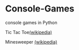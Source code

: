 # Console-Games
console games in Python

Tic Tac Toe<a href="https://en.wikipedia.org/wiki/Tic-tac-toe">(wikipedia)</a>

Minesweeper <a href="https://en.wikipedia.org/wiki/Minesweeper_(video_game)">(wikipedia)</a>
